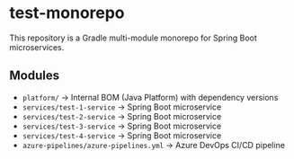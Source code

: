 # test-monorepo

This repository is a Gradle multi-module monorepo for Spring Boot microservices.

## Modules
- `platform/` → Internal BOM (Java Platform) with dependency versions
- `services/test-1-service` → Spring Boot microservice
- `services/test-2-service` → Spring Boot microservice
- `services/test-3-service` → Spring Boot microservice
- `services/test-4-service` → Spring Boot microservice
- `azure-pipelines/azure-pipelines.yml` → Azure DevOps CI/CD pipeline